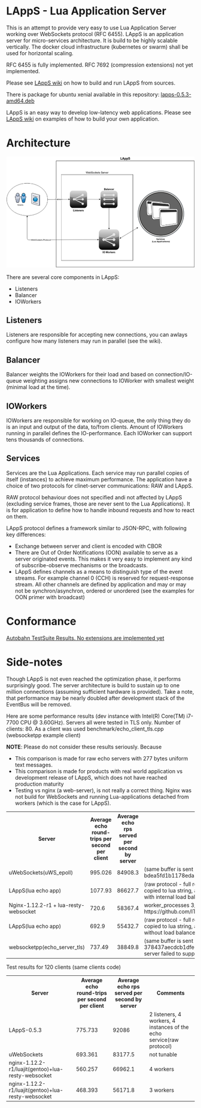 # LAppS - Lua Application Server

This is an attempt to provide very easy to use Lua Application Server working over WebSockets protocol (RFC 6455). LAppS is an application server for micro-services architecture. It is build to be highly scalable vertically. The docker cloud infrastructure (kubernetes or swarm) shall be used for horizontal scaling.

RFC 6455 is fully implemented. RFC 7692 (compression extensions) not yet implemented.

Please see [LAppS wiki](https://github.com/ITpC/LAppS/wiki) on how to build and run LAppS from sources. 

There is package for ubuntu xenial available in this repository: [lapps-0.5.3-amd64.deb](https://github.com/ITpC/LAppS/raw/master/packages/lapps-0.5.3-amd64.deb)

LAppS is an easy way to develop low-latency web applications. Please see [LAppS wiki](https://github.com/ITpC/LAppS/wiki) on examples of how to build your own application.

# Architecture

![LAppS-Architecture](https://github.com/ITPC/LAppS/raw/master/docs/LAppS-Architecture.png "LAppS pipline")

There are several core components in LAppS:
  * Listeners
  * Balancer
  * IOWorkers

## Listeners

Listeners are responsible for accepting new connections, you can awlays configure how many listeners may run in parallel (see the wiki).

## Balancer

Balancer weights the IOWorkers for their load and based on connection/IO-queue weighting assigns new connections to IOWorker with smallest weight (minimal load at the time).

## IOWorkers

IOWorkers are responsible for working on IO-queue, the only thing they do is an input and output of the data, to/from clients. Amount of IOWorkers running in parallel defines the IO-performance. Each IOWorker can support tens thousands of connections. 

## Services

Services are the Lua Applications. Each service may run parallel copies of itself (instances) to achieve maximum performance. The application have a choice of two protocols for clinet-server communications: RAW and LAppS.

RAW protocol behaviour does not specified andi not affected by LAppS (excluding service frames, those are never sent to the Lua Applications). It is for application to define how to handle inbound requests and how to react on them.

LAppS protocol defines a framework similar to JSON-RPC, with following key differences:
  * Exchange between server and client is encoded with CBOR
  * There are  Out of Order Notifications (OON) available to serve as a server originated events. This makes it very easy to implement any kind of subscribe-observe mechanisms or the broadcasts.
  * LAppS defines channels as a means to distinguish type of the event streams. For example channel 0 (CCH) is reserved for request-response stream. All other channels are defined by application and may or may not be synchron/asynchron, ordered or unordered (see the examples for OON primer with broadcast)


# Conformance

[Autobahn TestSuite Results. No extensions are implemented yet](http://htmlpreview.github.io/?https://github.com/ITpC/LAppS/blob/master/autobahn-testsuite-results/index.html)


# Side-notes

Though LAppS is not even reached the optimization phase, it performs surprisingly good. The server architecture is build to sustain up to one million connections (assuming sufficient hardware is provided). Take a note, that performance may be nearly doubled after development stack of the EventBus will be removed.

Here are some performance results (dev instance with Intel(R) Core(TM) i7-7700 CPU @ 3.60GHz). Servers all were tested in TLS only. Number of clients: 80. As a client was used benchmark/echo_client_tls.cpp (websocketpp example client)

**NOTE**: Please do not consider these results seriously. Because
  * This comparison is made for raw echo servers with 277 bytes uniform text messages. 
  * This comparison is made for products with real world application vs development release of LAppS, which does not have reached production maturity
  * Testing vs nginx (a web-server), is not really a correct thing. Nginx was not build for WebSockets and running Lua-applications detached from workers (which is the case for LAppS).

<table style="width:100%">
<tr>
<th>Server</th>
<th>Average echo round-trips per second per client </th>
<th>Average echo rps served per second by server </th>
<th>Comments</th>
</tr>
<tr>
<td>uWebSockets(uWS_epoll)</td><td>995.026</td><td>84908.3</td><td>(same buffer is sent back. github version: bdea5fd1b1178eda1840d2d2c64f512457fc4217)</td>
</tr>
<tr>
<td>LAppS(lua echo app)</td><td>1077.93</td><td>86627.7</td><td>(raw protocol - full round-trip over luajit stack: message is copied to lua string, after response it is copied to send buffer), with internal load balancer</td>
</tr>
<tr>
<td>Nginx-1.12.2-r1 + lua-resty-websocket</td><td>720.6</td><td>58367.4</td><td>worker_processes 3; location section of https://github.com/ITpC/LAppS/blob/master/examples/nginx.conf</td>
</tr>
<tr>
<td>LAppS(lua echo app)</td><td>692.9</td><td>55432.7</td><td>(raw protocol - full round-trip over luajit stack: message is copied to lua string, after response it is copied to send buffer), without load balancer</td>
</tr>
<tr>
<td>websocketpp(echo_server_tls)</td><td>737.49</td><td>38849.8</td><td>(same buffer is sent back. github version: 378437aecdcb1dfe62096ffd5d944bf1f640ccc3), websocketpp server failed to support 80 clinets, only 56 clients were running</td>
</tr>
</table>



Test results for 120 clients (same clients code)

<table style="width:100%">
<tr>
<th>Server</th>
<th>Average echo round-trips per second per client </th>
<th>Average echo rps served per second by server </th>
<th>Comments</th>
</tr>
<tr>
<td>LAppS-0.5.3</td><td>775.733</td><td>92086</td><td>2 listeners, 4 workers, 4 instances of the echo service(raw protocol)</td>
</tr>
<tr>
<td>uWebSockets</td><td>693.361</td><td>83177.5</td><td>not tunable</td>
</tr>
<tr>
<td>nginx-1.12.2-r1/luajit(gentoo)+lua-resty-websocket</td><td>560.257</td><td>66962.1</td><td>4 workers</td>
</tr>
<tr>
<td>nginx-1.12.2-r1/luajit(gentoo)+lua-resty-websocket</td><td>468.393</td><td>56171.8</td><td>3 workers</td>
</tr>
</table>


